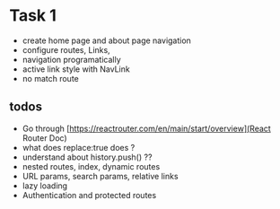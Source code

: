# Task 1

- create home page and about page navigation
- configure routes, Links,
- navigation programatically
- active link style with NavLink
- no match route

## todos

- Go through [https://reactrouter.com/en/main/start/overview](React Router Doc)
- what does replace:true does ?
- understand about history.push() ??
- nested routes, index, dynamic routes
- URL params, search params, relative links
- lazy loading
- Authentication and protected routes
